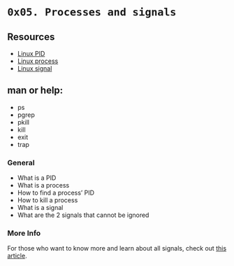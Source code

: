 # ``` 0x05. Processes and signals ```

## Resources
- [Linux PID](http://www.linfo.org/pid.html)
- [Linux process](https://www.thegeekstuff.com/2012/03/linux-processes-environment/)
- [Linux signal](https://www.thegeekstuff.com/2012/03/linux-signals-fundamentals/)

## man or help:

- ps
- pgrep
- pkill
- kill
- exit
- trap

### General
- What is a PID
- What is a process
- How to find a process’ PID
- How to kill a process
- What is a signal
- What are the 2 signals that cannot be ignored

### More Info
For those who want to know more and learn about all signals, check out [this article](https://www.computerhope.com/unix/signals.htm).